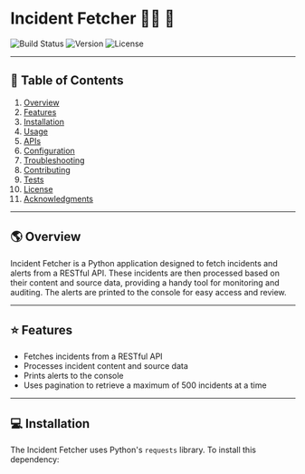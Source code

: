 # Incident Fetcher :policeman: :mega:
![Build Status](https://travis-ci.com/user/repo.svg?branch=master)
![Version](https://img.shields.io/badge/version-1.0.0-blue.svg)
![License](https://img.shields.io/badge/license-MIT-green.svg)

---
## :bookmark_tabs: Table of Contents
1. [Overview](#overview)
2. [Features](#features)
3. [Installation](#installation)
4. [Usage](#usage)
5. [APIs](#apis)
6. [Configuration](#configuration)
7. [Troubleshooting](#troubleshooting)
8. [Contributing](#contributing)
9. [Tests](#tests)
10. [License](#license)
11. [Acknowledgments](#acknowledgments)

---
## :earth_americas: Overview

Incident Fetcher is a Python application designed to fetch incidents and alerts from a RESTful API. These incidents are then processed based on their content and source data, providing a handy tool for monitoring and auditing. The alerts are printed to the console for easy access and review.

---
## :star: Features

- Fetches incidents from a RESTful API
- Processes incident content and source data
- Prints alerts to the console
- Uses pagination to retrieve a maximum of 500 incidents at a time

---
## :computer: Installation

The Incident Fetcher uses Python's `requests` library. To install this dependency: